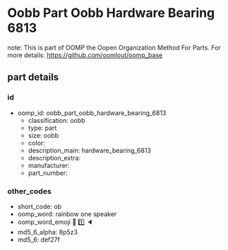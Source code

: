 # Oobb Part Oobb Hardware Bearing 6813  

note: This is part of OOMP the Oopen Organization Method For Parts. For more details: https://github.com/oomlout/oomp_base

##  part details





### id
* oomp_id: oobb_part_oobb_hardware_bearing_6813
  * classification: oobb
  * type: part
  * size: oobb
  * color: 
  * description_main: hardware_bearing_6813
  * description_extra: 
  * manufacturer: 
  * part_number: 

### other_codes
* short_code: ob
* oomp_word: rainbow one speaker
* oomp_word_emoji :rainbow: :one: :speaker:
* md5_6_alpha: 8p5z3
* md5_6: def27f